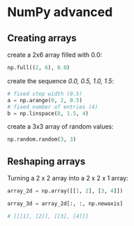 # NumPy advanced

## Creating arrays

create a 2x6 array filled with 0.0:

```py
np.full((2, 6), 0.0)
```

create the sequence _0.0, 0.5, 1.0, 1.5_:

```py
# fixed step width (0.5)
a = np.arange(0, 2, 0.5)
# fixed number of entries (4)
b = np.linspace(0, 1.5, 4)
```

create a 3x3 array of random values:

```py
np.random.random(3, 3)
```

## Reshaping arrays

Turning a 2 x 2 array into a 2 x 2 x 1 array:

```py
array_2d = np.array([[1, 2], [3, 4]])

array_3d = array_2d[:, :, np.newaxis]

# [[[1], [2]], [[3], [4]]]
```